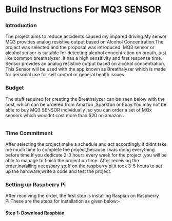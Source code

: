
# Build Instructions For MQ3 SENSOR


### Introduction
The project aims to reduce accidents caused my impared driving.My sensor MQ3 provides analog resistive output based on Alcohol Concentration.The project was selected and the proposal was introduced.
MQ3 sensor or alcohol sensor is suitable for detecting alcohol concentration on breath, just like common breathalyzer
.It has a high sensitivity and fast response time. Sensor provides an analog resistive output based on alcohol concentration. 
This Sensor will be used with the app known as Breathalyzer which is made for personal use for self control or general health issues
<img src="https://github.com/MohitaPrabhakar/Mq3Sensor/blob/master/Capture.PNG" alt="">

### Budget 
The stuff required for creating the Breathalyzer can be seen below with the cost, which can be ordered from Amazon ,Sparkfun or Ebay.You may not be able to buy MQ3 SENSOR individually ,so you can order a set of MQx sensors which wouldnt cost more than $20 on amazon . 

<img src="https://github.com/MohitaPrabhakar/Mq3Sensor/blob/master/Picture1.png"  alt="">

### Time Commitment
After selecting the project,make a schedule and act accordingly.It didnt take me much time to complete the project,because I was doing everything before time.If you dedicate 2-3 hours every week for the project ,you will be able to manage to finish the project on time.
After receiving the order,installing necessary stuff on the raspberry pi,it took 3-5 hours to set up the hardware,write a code and test the project.

### Setting up Raspberry Pi 
After receiving the order, the first step is installing Raspian on Raspberry Pi.These are the steps for installation as given below:-

#### Step 1: Download Raspbian
